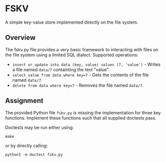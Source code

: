 FSKV
====

A simple key-value store implemented directly on the file system.

Overview
--------

The fskv.py file provides a very basic framework to interacting with files on the file system using a limited SQL dialect. Supported operations:

- `insert or update into data (key, value) values (7, 'value')` - Writes a file named `data/7` containting the text "value".
- `select value from data where key=7` - Gets the contents of the file named `data/7`.
- `delete from data where key=7` - Removes the file named `data/7`.

Assignment
----------

The provided Python file `fskv.py` is missing the implementation for three key functions. Implement these functions such that all supplied doctests pass.

Doctests may be run either using:

`make`

or by directly calling:

`python3 -m doctest fskv.py`
